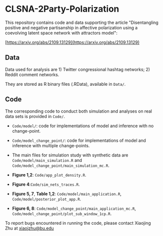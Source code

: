 # CLSNA-2Party-Polarization
This repository contains code and data supporting the article "Disentangling positive and negative partisanship in affective polarization using a coevolving latent space network with attractors model": 

[https://arxiv.org/abs/2109.13129](https://arxiv.org/abs/2109.13129)

## Data

Data used for analysis are 1) Twitter congressional hashtag networks; 2) Reddit comment networks. 

They are stored as R binary files (.RData), available in `Data/`. 

## Code
The corresponding code to conduct both simulation and analyses on real data sets is provided in `Code/`.

* `Code/model/`: code for implementations of model and inference with no change-point.

* `Code/model_change_point/`: code for implementations of model and inference with multiple change-points.
* The main files for simulation study with synthetic data are `Code/model/main_simulation.R` and `Code/model_change_point/main_simulation_mc.R`.

* **Figure 1,2**: `Code/app_plot_density.R`.
* **Figure 4**:`Code/sim_nets_traces.R`.
* **Figure 5, 7**, **Table 1,2**: `Code/model/main_application.R`, `Code/model/posterior_plot_app.R`.
* **Figure 6, 8**: `Code/model_change_point/main_application_mc.R`, `Code/model_change_point/plot_sub_window_1cp.R`.

To report bugs encountered in running the code, please contact Xiaojing Zhu at xiaojzhu@bu.edu

